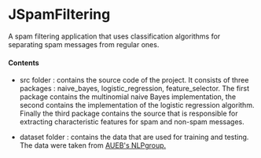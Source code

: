 JSpamFiltering
==============

A spam filtering application that uses classification algorithms for separating spam messages from regular ones.

#### Contents
* src folder : contains the source code of the project. It consists of three packages : naive_bayes, logistic_regression, feature_selector. The first package contains the multinomial naive Bayes implementation, the second contains the implementation of the logistic regression algorithm. Finally the third package contains the source that is responsible for extracting characteristic features for spam and non-spam messages.

* dataset folder : contains the data that are used for training and testing. The data were taken from [AUEB's NLPgroup.](http://nlp.cs.aueb.gr/software.html)
